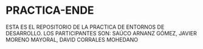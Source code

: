 # PRACTICA-ENDE
ESTA ES EL REPOSITORIO DE LA PRACTICA DE ENTORNOS DE DESARROLLO. LOS PARTICIPANTES SON: SAÚCO ARNANZ GÓMEZ, JAVIER MORENO MAYORAL, DAVID CORRALES MOHEDANO
